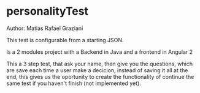 # personalityTest
Author: Matias Rafael Graziani

This test is configurable from a starting JSON.

Is a 2 modules project with a Backend in Java and a frontend in Angular 2

This a 3 step test, that ask your name, then give you the questions, which are save each time a user make a decicion, instead of saving it all at the end, this gives us the oportunity to create the functionality of continue the same test if you haven't finish (not implemented yet).

